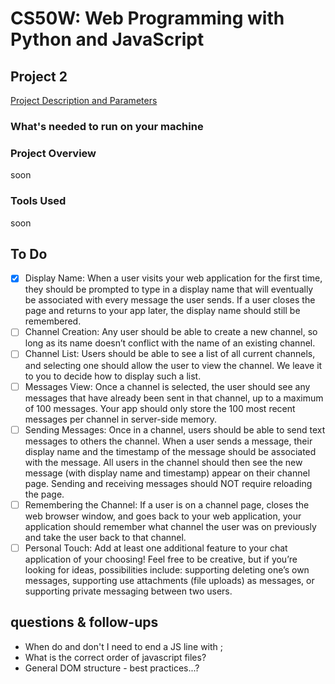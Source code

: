 # CS50W: Web Programming with Python and JavaScript
## Project 2
[Project Description and Parameters](https://docs.cs50.net/ocw/web/projects/2/project2.html)


### What's needed to run on your machine


### Project Overview
soon

### Tools Used
soon




## To Do

- [x] Display Name: When a user visits your web application for the first time, they should be prompted to type in a display name that will eventually be associated with every message the user sends. If a user closes the page and returns to your app later, the display name should still be remembered.
- [ ] Channel Creation: Any user should be able to create a new channel, so long as its name doesn’t conflict with the name of an existing channel.
- [ ] Channel List: Users should be able to see a list of all current channels, and selecting one should allow the user to view the channel. We leave it to you to decide how to display such a list.
- [ ] Messages View: Once a channel is selected, the user should see any messages that have already been sent in that channel, up to a maximum of 100 messages. Your app should only store the 100 most recent messages per channel in server-side memory.
- [ ] Sending Messages: Once in a channel, users should be able to send text messages to others the channel. When a user sends a message, their display name and the timestamp of the message should be associated with the message. All users in the channel should then see the new message (with display name and timestamp) appear on their channel page. Sending and receiving messages should NOT require reloading the page.
- [ ] Remembering the Channel: If a user is on a channel page, closes the web browser window, and goes back to your web application, your application should remember what channel the user was on previously and take the user back to that channel.
- [ ] Personal Touch: Add at least one additional feature to your chat application of your choosing! Feel free to be creative, but if you’re looking for ideas, possibilities include: supporting deleting one’s own messages, supporting use attachments (file uploads) as messages, or supporting private messaging between two users.

## questions & follow-ups
- When do and don't I need to end a JS line with ;
- What is the correct order of javascript files?
- General DOM structure - best practices...?
